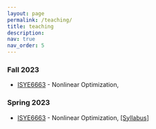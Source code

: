 ```yaml
---
layout: page
permalink: /teaching/
title: teaching
description: 
nav: true
nav_order: 5
---
```


### Fall 2023
 - [ISYE6663](https://oscar.gatech.edu/bprod/bwckctlg.p_display_courses?term_in=202302&one_subj=ISYE&sel_crse_strt=6663&sel_crse_end=6663&sel_subj=&sel_levl=&sel_schd=&sel_coll=&sel_divs=&sel_dept=&sel_attr=) - Nonlinear Optimization, 

### Spring 2023
 - [ISYE6663](https://oscar.gatech.edu/bprod/bwckctlg.p_display_courses?term_in=202302&one_subj=ISYE&sel_crse_strt=6663&sel_crse_end=6663&sel_subj=&sel_levl=&sel_schd=&sel_coll=&sel_divs=&sel_dept=&sel_attr=) - Nonlinear Optimization, 
   [[Syllabus]](https://milzj.github.io/assets/pdf/ISYE6663-Syllabus-Spring-2023.pdf)
